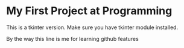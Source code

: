 # My First Project at Programming
This is a tkinter version. Make sure you have tkinter module installed.

By the way this line is me for learning github features
